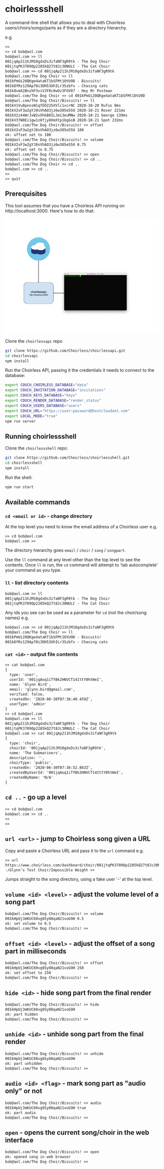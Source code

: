 # choirlessshell

A command-line shell that allows you to deal with Choirless users/choirs/songs/parts as if they are a directory hierarchy.

e.g.

```
>> 
>> cd bob@aol.com
bob@aol.com >> ll
001jqAp211hJM10gdxDs3ifaNF3gR9tk - The Dog Choir
001jtqPK3709Op2285kQ27t8Jc30NULC - The Cat Choir
bob@aol.com >> cd 001jqAp211hJM10gdxDs3ifaNF3gR9tk
bob@aol.com/The Dog Choir >> ll
001kPmUi20QKge4ataKT1bSFMt1OtU9D - Biscuits!
001kDfRz129Ap70i3DH53UhILr35zbfv - Chasing cats
001k8vmX2BnzhP3viVJF0c8wOz3FGV07 - Hey Mr Postman
bob@aol.com/The Dog Choir >> cd 001kPmUi20QKge4ataKT1bSFMt1OtU9D
bob@aol.com/The Dog Choir/Biscuits! >> ll
001kV1Vu0pnnsW1qfEO225XVlc1vcrNC 2020-10-20 Rufus 0ms
001kV2vF3w2gYJ0sVhAO3jz6w305e55U 2020-10-21 Rover 221ms
001kV2z44WrJxW2vXhkB0ILJmi3euMNw 2020-10-21 George 139ms
001kV37W0Ei1gw1z8fjy0XmXtp1bgGsB 2020-10-21 Spot 232ms
bob@aol.com/The Dog Choir/Biscuits! >> offset 001kV2vF3w2gYJ0sVhAO3jz6w305e55U 100
ok: offset set to 100
bob@aol.com/The Dog Choir/Biscuits! >> volume 001kV2vF3w2gYJ0sVhAO3jz6w305e55U 0.75
ok: offset set to 0.75
bob@aol.com/The Dog Choir/Biscuits! >> open
bob@aol.com/The Dog Choir/Biscuits! >> cd ..
bob@aol.com/The Dog Choir >> cd ..
bob@aol.com >> cd ..
>>
>> quit
```

## Prerequisites

This tool assumes that you have a Choirless API running on http://localhost:3000. Here's how to do that:

![schematic](https://github.com/Choirless/choirlessshell/blob/main/choirlessshell.png?raw=true)

Clone the `choirlessapi` repo

```sh
git clone https://github.com/Choirless/choirlessapi.git
cd choirlessapi
npm install
```

Run the Choirless API, passing it the credentials it needs to connect to the database:

```sh
export COUCH_CHOIRLESS_DATABASE="data"
export COUCH_INVITATION_DATABASE="invitations"
export COUCH_KEYS_DATABASE="keys"
export COUCH_RENDER_DATABASE="render_status"
export COUCH_USERS_DATABASE="users"
export COUCH_URL="https://user:password@hostcloudant.com"
export LOCAL_MODE="true"
npm run server
```

## Running choirlessshell

Clone the `choirlessshell` repo:

```sh
git clone https://github.com/Choirless/choirlessshell.git
cd choirlessshell
npm install
```

Run the shell:

```sh
npm run start
```

## Available commands

### `cd <email or id>` - change directory

At the top level you need to know the email address of a Choirless user e.g.

```
>> cd bob@aol.com
bob@aol.com >>
```

The directory hierarchy goes `email` / `choir` / `song` / `songpart`.

Use the `ll` command at any level other than the top level to see the contents. Once `ll` is run, the `cd` command will attempt to 'tab autocomplete' your command as you type.

### `ll` - list directory contents

```
bob@aol.com >> ll
001jqAp211hJM10gdxDs3ifaNF3gR9tk - The Dog Choir
001jtqPK3709Op2285kQ27t8Jc30NULC - The Cat Choir
```

Any ids you see can be used as a parameter for `cd` (not the choir/song names) e.g.

```
bob@aol.com >> cd 001jqAp211hJM10gdxDs3ifaNF3gR9tk
bob@aol.com/The Dog Choir >> ll
001kPmUi20QKge4ataKT1bSFMt1OtU9D - Biscuits!
001kDfRz129Ap70i3DH53UhILr35zbfv - Chasing cats
```
### `cat <id>` - output file contents

```
>> cat bob@aol.com
{
  type: 'user',
  userId: '001jqAoq1iTYBk2HNVCT14IttY0htWeI',
  name: 'Glynn Bird',
  email: 'glynn.bird@gmail.com',
  verified: false,
  createdOn: '2020-06-30T07:36:40.459Z',
  userType: 'admin'
}
>> cd bob@aol.com
bob@aol.com >> ll
001jqAp211hJM10gdxDs3ifaNF3gR9tk - The Dog Choir
001jtqPK3709Op2285kQ27t8Jc30NULC - The Cat Choir
bob@aol.com >> cat 001jqAp211hJM10gdxDs3ifaNF3gR9tk
{
  type: 'choir',
  choirId: '001jqAp211hJM10gdxDs3ifaNF3gR9tk',
  name: 'The Submariners',
  description: '',
  choirType: 'public',
  createdOn: '2020-06-30T07:36:52.863Z',
  createdByUserId: '001jqAoq1iTYBk2HNVCT14IttY0htWeI',
  createdByName: 'N/A'
}
```

## `cd ..` - go up a level

```
>> cd bob@aol.com
bob@aol.com >> cd ..
>>
>>
```

## `url <url>` - jump to Choirless song given a URL

Copy and paste a Choirless URL and pass it to the `url` command e.g.

```
>> url https://www.choirless.com/dashboard/choir/001jtqPK3709Op2285kQ27t8Jc30NULC/song/001kHpAg2p3kJq219ZwO3pU34l2khPgK
-/Glynn's Test Choir/Impossible Weight >>
```

Jumps straight to the song directory, using a fake user '-' at the top level.

## `volume <id> <level>` - adjust the volume level of a song part

```
bob@aol.com/The Dog Choir/Biscuits! >> volume 001kHpUj3mKUC60vg8Sy08qaN21voG9H 0.5
ok: set volume to 0.5
bob@aol.com/The Dog Choir/Biscuits! >>
```

## `offset <id> <level>` - adjust the offset of a song part in milliseconds

```
bob@aol.com/The Dog Choir/Biscuits! >> offset 001kHpUj3mKUC60vg8Sy08qaN21voG9H 250
ok: set offset to 250
bob@aol.com/The Dog Choir/Biscuits! >>
```

## `hide <id>` - hide song part from the final render

```
bob@aol.com/The Dog Choir/Biscuits! >> hide 001kHpUj3mKUC60vg8Sy08qaN21voG9H
ok: part hidden
bob@aol.com/The Dog Choir/Biscuits! >>
```

## `unhide <id>` - unhide song part from the final render

```
bob@aol.com/The Dog Choir/Biscuits! >> unhide 001kHpUj3mKUC60vg8Sy08qaN21voG9H
ok: part unhidden
bob@aol.com/The Dog Choir/Biscuits! >>
```

## `audio <id> <flag>` - mark song part as "audio only" or not

```
bob@aol.com/The Dog Choir/Biscuits! >> audio 001kHpUj3mKUC60vg8Sy08qaN21voG9H true
ok: part audio
bob@aol.com/The Dog Choir/Biscuits! >>
```

## `open` - opens the current song/choir in the web interface

```
bob@aol.com/The Dog Choir/Biscuits! >> open
ok: opened song in web browser
bob@aol.com/The Dog Choir/Biscuits! >>
```
